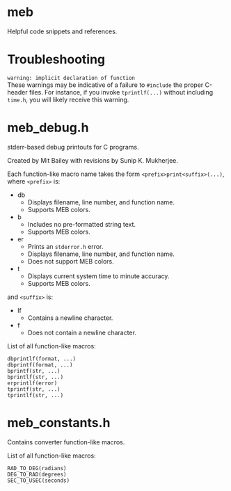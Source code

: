 # meb
Helpful code snippets and references.

# Troubleshooting
`warning: implicit declaration of function`   
These warnings may be indicative of a failure to `#include` the proper C-header files. For instance, if you invoke `tprintlf(...)` without including `time.h`, you will likely receive this warning.

# meb_debug.h
stderr-based debug printouts for C programs.
  
    
Created by Mit Bailey with revisions by Sunip K. Mukherjee.

Each function-like macro name takes the form
`<prefix>print<suffix>(...)`, where `<prefix>` is:
 - db
   - Displays filename, line number, and function name.
   - Supports MEB colors.
 - b
   - Includes no pre-formatted string text.
   - Supports MEB colors.
 - er
   - Prints an `stderror.h` error.
   - Displays filename, line number, and function name.
   - Does not support MEB colors.
 - t
   - Displays current system time to minute accuracy.
   - Supports MEB colors.

 and `<suffix>` is:
 - lf
   - Contains a newline character.
 - f
   - Does not contain a newline character.

List of all function-like macros:
```
dbprintlf(format, ...)
dbprintf(format, ...)
bprintf(str, ...)
bprintlf(str, ...)
erprintlf(error)
tprintf(str, ...)
tprintlf(str, ...)
```

# meb_constants.h
Contains converter function-like macros.

List of all function-like macros:
```
RAD_TO_DEG(radians)
DEG_TO_RAD(degrees)
SEC_TO_USEC(seconds)
```
